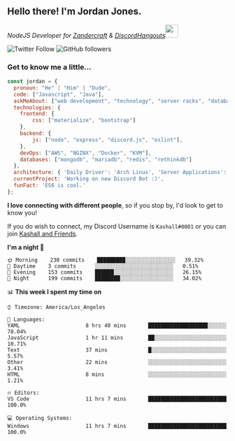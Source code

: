 <h2> Hello there! I'm Jordan Jones.</h2>
<p><em>NodeJS Developer for <a href="https://github.com/Zandercraft">Zandercraft</a> & <a href="https://github.com/DiscordHangouts">DiscordHangouts</a><img src="https://media.giphy.com/media/WUlplcMpOCEmTGBtBW/giphy.gif" width="30"></em></p>

![Twitter Follow](https://img.shields.io/twitter/follow/kashalls?label=Follow)
![GitHub followers](https://img.shields.io/github/followers/kashalls?label=Follow&style=social)

### Get to know me a little...

```javascript
const jordan = {
  pronoun: "He" | "Him" | "Dude",
  code: ["Javascript", "Java"],
  askMeAbout: ["web development", "technology", "server racks", "databases"],
  technologies: {
    frontend: {
        css: ["materialize", "bootstrap"]
    },
    backend: {
        js: ["node", "express", "discord.js", "eslint"],
    },
    devOps: ["AWS", "NGINX", "Docker", "KVM"],
    databases: ["mongodb", "mariadb", "redis", "rethinkdb"]
  },
  architecture: { 'Daily Driver': 'Arch Linux', 'Server Applications': 'Ubuntu Focal' },
  currentProject: 'Working on new Discord Bot :)',
  funFact: 'ES6 is cool.'
};
```

<b>I love connecting with different people</b>, so if you stop by, I'd look to get to know you!

If you do wish to connect, my Discord Username is `Kashall#0001` or you can join <a href="https://discord.gg/Xv7WKN">Kashall and Friends</a>.

<!--START_SECTION:waka-->
**I'm a night 🦉** 

```text
🌞 Morning    230 commits    █████████░░░░░░░░░░░░░░░░   39.32% 
🌆 Daytime    3 commits      ░░░░░░░░░░░░░░░░░░░░░░░░░   0.51% 
🌃 Evening    153 commits    ██████░░░░░░░░░░░░░░░░░░░   26.15% 
🌙 Night      199 commits    ████████░░░░░░░░░░░░░░░░░   34.02%

```


📊 **This week I spent my time on** 

```text
⌚︎ Timezone: America/Los_Angeles

💬 Languages: 
YAML                     8 hrs 40 mins       ███████████████████░░░░░░   78.04% 
JavaScript               1 hr 11 mins        ██░░░░░░░░░░░░░░░░░░░░░░░   10.71% 
Text                     37 mins             █░░░░░░░░░░░░░░░░░░░░░░░░   5.57% 
Other                    22 mins             ░░░░░░░░░░░░░░░░░░░░░░░░░   3.41% 
HTML                     8 mins              ░░░░░░░░░░░░░░░░░░░░░░░░░   1.21%

🔥 Editors: 
VS Code                  11 hrs 7 mins       █████████████████████████   100.0%

💻 Operating Systems: 
Windows                  11 hrs 7 mins       █████████████████████████   100.0%

```


<!--END_SECTION:waka-->

